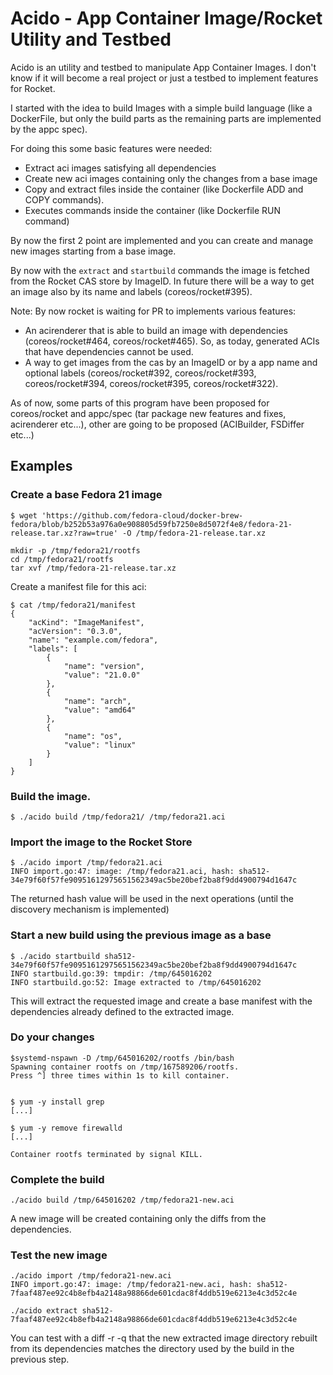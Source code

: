 # Acido - App Container Image/Rocket Utility and Testbed


Acido is an utility and testbed to manipulate App Container Images.
I don't know if it will become a real project or just a testbed to implement features for Rocket.

I started with the idea to build Images with a simple build language (like a DockerFile, but only the build parts as the remaining parts are implemented by the appc spec).

For doing this some basic features were needed:
* Extract aci images satisfying all dependencies
* Create new aci images containing only the changes from a base image
* Copy and extract files inside the container (like Dockerfile ADD and COPY commands).
* Executes commands inside the container (like Dockerfile RUN command)

By now the first 2 point are implemented and you can create and manage new images starting from a base image.

By now with the `extract` and `startbuild` commands the image is fetched from the Rocket CAS store by ImageID. In future there will be a way to get an image also by its name and labels (coreos/rocket#395).

Note: By now rocket is waiting for PR to implements various features:
 * An acirenderer that is able to build an image with dependencies (coreos/rocket#464, coreos/rocket#465). So, as today, generated ACIs that have dependencies cannot be used.
 * A way to get images from the cas by an ImageID or by a app name and optional labels (coreos/rocket#392, coreos/rocket#393, coreos/rocket#394, coreos/rocket#395, coreos/rocket#322). 

As of now, some parts of this program have been proposed for coreos/rocket and appc/spec (tar package new features and fixes, acirenderer etc...), other are going to be proposed (ACIBuilder, FSDiffer etc...)


## Examples

### Create a base Fedora 21 image

```
$ wget 'https://github.com/fedora-cloud/docker-brew-fedora/blob/b252b53a976a0e908805d59fb7250e8d5072f4e8/fedora-21-release.tar.xz?raw=true' -O /tmp/fedora-21-release.tar.xz

mkdir -p /tmp/fedora21/rootfs
cd /tmp/fedora21/rootfs
tar xvf /tmp/fedora-21-release.tar.xz

```

Create a manifest file for this aci:
```
$ cat /tmp/fedora21/manifest
{
    "acKind": "ImageManifest",
    "acVersion": "0.3.0",
    "name": "example.com/fedora",
    "labels": [
        {
            "name": "version",
            "value": "21.0.0"
        },
        {
            "name": "arch",
            "value": "amd64"
        },
        {
            "name": "os",
            "value": "linux"
        }
    ]
}
```

### Build the image.

```
$ ./acido build /tmp/fedora21/ /tmp/fedora21.aci
```

### Import the image to the Rocket Store
```
$ ./acido import /tmp/fedora21.aci
INFO import.go:47: image: /tmp/fedora21.aci, hash: sha512-34e79f60f57fe90951612975651562349ac5be20bef2ba8f9dd4900794d1647c
```

The returned hash value will be used in the next operations (until the discovery mechanism is implemented)

### Start a new build using the previous image as a base
```
$ ./acido startbuild sha512-34e79f60f57fe90951612975651562349ac5be20bef2ba8f9dd4900794d1647c
INFO startbuild.go:39: tmpdir: /tmp/645016202
INFO startbuild.go:52: Image extracted to /tmp/645016202
```

This will extract the requested image and create a base manifest with the dependencies already defined to the extracted image.


### Do your changes
```
$systemd-nspawn -D /tmp/645016202/rootfs /bin/bash 
Spawning container rootfs on /tmp/167589206/rootfs.
Press ^] three times within 1s to kill container.


$ yum -y install grep
[...]

$ yum -y remove firewalld
[...]

Container rootfs terminated by signal KILL.
```

### Complete the build
```
./acido build /tmp/645016202 /tmp/fedora21-new.aci 
```

A new image will be created containing only the diffs from the dependencies.


### Test the new image

```
./acido import /tmp/fedora21-new.aci 
INFO import.go:47: image: /tmp/fedora21-new.aci, hash: sha512-7faaf487ee92c4b8efb4a2148a98866de601cdac8f4ddb519e6213e4c3d52c4e
```

```
./acido extract sha512-7faaf487ee92c4b8efb4a2148a98866de601cdac8f4ddb519e6213e4c3d52c4e
```

You can test with a diff -r -q that the new extracted image directory rebuilt from its dependencies matches the directory used by the build in the previous step.
